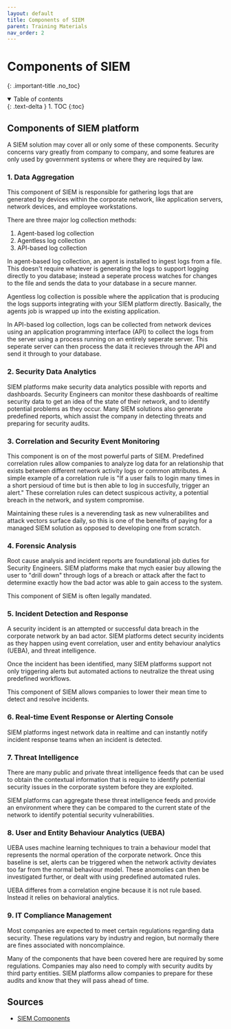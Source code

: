 ```yaml
---
layout: default
title: Components of SIEM
parent: Training Materials
nav_order: 2
---
```

# Components of SIEM
{: .important-title .no_toc}

<details open markdown="block">
  <summary>
    Table of contents
  </summary>
  {: .text-delta }
1. TOC
{:toc}
</details>

## Components of SIEM platform
A SIEM solution may cover all or only some of these components. Security concerns vary greatly from company to company, and some features are only used by government systems or where they are required by law.

### 1. Data Aggregation
This component of SIEM is responsible for gathering logs that are generated by devices within the corporate network, like application servers, network devices, and employee workstations.

There are three major log collection methods:
1. Agent-based log collection
2. Agentless log collection
3. API-based log collection

In agent-based log collection, an agent is installed to ingest logs from a file. This doesn't require whatever is generating the logs to support logging directly to you database; instead a seperate process watches for changes to the file and sends the data to your database in a secure manner.

Agentless log collection is possible where the application that is producing the logs supports integrating with your SIEM platform directly. Basically, the agents job is wrapped up into the existing application.

In API-based log collection, logs can be collected from network devices using an application programming interface (API) to collect the logs from the server using a process running on an entirely seperate server. This seperate server can then process the data it recieves through the API and send it through to your database.

### 2. Security Data Analytics
SIEM platforms make security data analytics possible with reports and dashboards. Security Engineers can monitor these dashboards of realtime security data to get an idea of the state of their network, and to identify potential problems as they occur. Many SIEM solutions also generate predefined reports, which assist the company in detecting threats and preparing for security audits.

### 3. Correlation and Security Event Monitoring
This component is on of the most powerful parts of SIEM. Predefined correlation rules allow companies to analyze log data for an relationship that exists between different network activity logs or common attributes. A simple example of a correlation rule is "If a user fails to login many times in a short persioud of time but is then able to log in succesfully, trigger an alert." These correlation rules can detect suspicous activity, a potential breach in the network, and system compromise.

Maintaining these rules is a neverending task as new vulnerabilites and attack vectors surface daily, so this is one of the beneifts of paying for a managed SIEM solution as opposed to developing one from scratch.

### 4. Forensic Analysis
Root cause analysis and incident reports are foundational job duties for Security Engineers. SIEM platforms make that mych easier buy allowing the user to "drill down" through logs of a breach or attack after the fact to determine exactly how the bad actor was able to gain access to the system.

This component of SIEM is often legally mandated.

### 5. Incident Detection and Response
A security incident is an attempted or successful data breach in the corporate network by an bad actor. SIEM platforms detect security incidents as they happen using event correlation, user and entity behaviour analytics (UEBA), and threat intelligence.

Once the incident has been identified, many SIEM platforms support not only triggering alerts but automated actions to neutralize the threat using predefined workflows.

This component of SIEM allows companies to lower their mean time to detect and resolve incidents.

### 6. Real-time Event Response or Alerting Console
SIEM platforms ingest network data in realtime and can instantly notify incident response teams when an incident is detected. 

### 7. Threat Intelligence
There are many public and private threat intelligence feeds that can be used to obtain the contextual information that is require to identify potential security issues in the corporate system before they are exploited.

SIEM platforms can aggregate these threat intelligence feeds and provide an environment where they can be compared to the current state of the network to identify potential security vulnerabilities.

### 8. User and Entity Behaviour Analytics (UEBA)
UEBA uses machine learning techniques to train a behaviour model that represents the normal operation of the corporate network. Once this baseline is set, alerts can be triggered when the network activity deviates too far from the normal behaviour model. These anomolies can then be investigated further, or dealt with using predefined automated rules.

UEBA differes from a correlation engine because it is not rule based. Instead it relies on behavioral analytics.

### 9. IT Compliance Management
Most companies are expected to meet certain regulations regarding data security. These regulations vary by industry and region, but normally there are fines associated with noncomplaince.

Many of the components that have been covered here are required by some regulations. Companies may also need to comply with security audits by third party entities. SIEM platforms allow companies to prepare for these audits and know that they will pass ahead of time.

## Sources
- [SIEM Components](https://www.manageengine.com/log-management/siem/siem-components.html)
